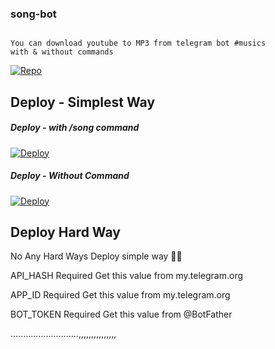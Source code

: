 ### song-bot
```

You can download youtube to MP3 from telegram bot #musics
with & without commands
```
[![Repo](https://telegra.ph/file/abed36be941ada01ecffd.jpg)](https://github.com/Judson-web/songbotd)

## Deploy - Simplest Way
##### Deploy - with /song command

[![Deploy](https://www.herokucdn.com/deploy/button.svg)](https://heroku.com/deploy?template=https://github.com/shamilhabeebnelli/song-bot/tree/main)

##### Deploy - Without Command
[![Deploy](https://www.herokucdn.com/deploy/button.svg)](https://heroku.com/deploy?template=https://github.com/shamilhabeebnelli/song-bot/tree/Without-CMD)

## Deploy Hard Way
No Any Hard Ways Deploy simple way 🤗🤣

API_HASH Required
Get this value from my.telegram.org

APP_ID Required
Get this value from my.telegram.org

BOT_TOKEN Required
Get this value from @BotFather

...........................,,,,,,,,,,,,,,,
